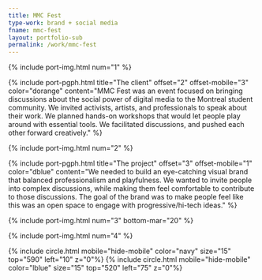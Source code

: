 ```yaml
---
title: MMC Fest
type-work: brand + social media
fname: mmc-fest
layout: portfolio-sub
permalink: /work/mmc-fest
---
```


{% include port-img.html num="1" %}

{% include port-pgph.html title="The client" offset="2" offset-mobile="3" color="dorange" content="MMC Fest was an event focused on bringing discussions about the social power of digital media to the Montreal student community. We invited activists, artists, and professionals to speak about their work. We planned hands-on workshops that would let people play around with essential tools. We facilitated discussions, and pushed each other forward creatively." %}

{% include port-img.html num="2" %}

{% include port-pgph.html title="The project" offset="3" offset-mobile="1" color="dblue" content="We needed to build an eye-catching visual brand that balanced professionalism and playfulness. We wanted to invite people into complex discussions, while making them feel comfortable to contribute to those discussions. The goal of the brand was to make people feel like this was an open space to engage with progressive/hi-tech ideas." %}

{% include port-img.html num="3" bottom-mar="20" %}

{% include port-img.html num="4" %}

{% include circle.html mobile="hide-mobile" color="navy" size="15" top="590" left="10" z="0"%}
{% include circle.html mobile="hide-mobile" color="lblue" size="15" top="520" left="75" z="0"%}
